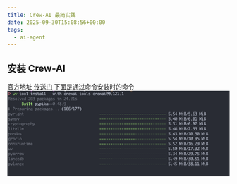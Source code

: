 ```yaml
---
title: Crew-AI 最简实践
date: 2025-09-30T15:08:56+00:00
tags:
  - ai-agent
---
```

## 安装 Crew-AI

官方地址 [传送门](https://docs.crewai.com/en/installation)
下面是通过命令安装时的命令
![安装过程](craw-ai-1.png)